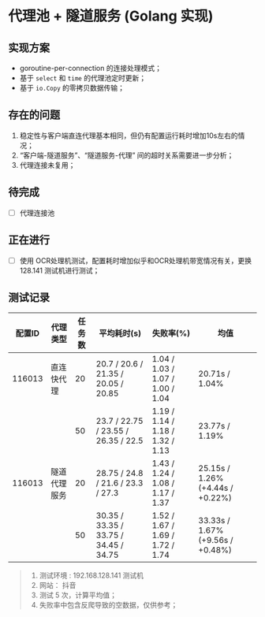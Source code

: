 # 代理池 + 隧道服务 (Golang 实现)

## 实现方案

- goroutine-per-connection 的连接处理模式；
- 基于 `select` 和 `time` 的代理池定时更新；
- 基于 `io.Copy` 的零拷贝数据传输；


## 存在的问题

1. 稳定性与客户端直连代理基本相同，但仍有配置运行耗时增加10s左右的情况；
2. “客户端-隧道服务”、“隧道服务-代理” 间的超时关系需要进一步分析；
3. 代理连接未复用；


## 待完成

- [ ] 代理连接池


## 正在进行

- [ ] 使用 OCR处理机测试，配置耗时增加似乎和OCR处理机带宽情况有关，更换 128.141 测试机进行测试；





## 测试记录

| 配置ID | 代理类型     | 任务数 | 平均耗时(s)                           | 失败率(%)                        | 均值                             |
| ------ | ------------ | ------ | ------------------------------------- | -------------------------------- | -------------------------------- |
| 116013 | 直连快代理   | 20     | 20.7 / 20.6 / 21.35  / 20.05 / 20.85  | 1.04 / 1.03 / 1.07 / 1.00 / 1.04 | 20.71s / 1.04%                   |
|        |              | 50     | 23.7 / 22.75 / 23.55 / 26.35 / 22.5   | 1.19 / 1.14 / 1.18 / 1.32 / 1.13 | 23.77s / 1.19%                   |
| 116013 | 隧道代理服务 | 20     | 28.75 / 24.8 / 21.6 / 23.3 / 27.3     | 1.43 / 1.24 / 1.08 / 1.17 / 1.37 | 25.15s / 1.26% (+4.44s / +0.22%) |
|        |              | 50     | 30.35 / 33.35 / 33.75 / 34.45 / 34.75 | 1.52 / 1.67 / 1.69 / 1.72 / 1.74 | 33.33s / 1.67% (+9.56s / +0.48%) |

> 1. 测试环境 : 192.168.128.141 测试机
> 2. 网站： 抖音
> 3. 测试 5 次，计算平均值；
> 4. 失败率中包含反爬导致的空数据，仅供参考；